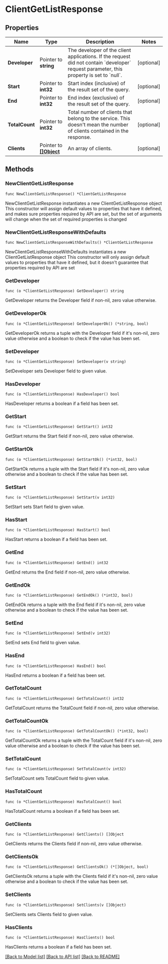 # ClientGetListResponse

## Properties

Name | Type | Description | Notes
------------ | ------------- | ------------- | -------------
**Developer** | Pointer to **string** | The developer of the client applications. If the request did not contain &#x60;developer&#x60; request parameter, this property is set to &#x60;null&#x60;.  | [optional] 
**Start** | Pointer to **int32** | Start index (inclusive) of the result set of the query.  | [optional] 
**End** | Pointer to **int32** | End index (exclusive) of the result set of the query.  | [optional] 
**TotalCount** | Pointer to **int32** | Total number of clients that belong to the service. This doesn&#39;t mean the number of clients contained in the response.  | [optional] 
**Clients** | Pointer to [**[]Object**](Object.md) | An array of clients.  | [optional] 

## Methods

### NewClientGetListResponse

`func NewClientGetListResponse() *ClientGetListResponse`

NewClientGetListResponse instantiates a new ClientGetListResponse object
This constructor will assign default values to properties that have it defined,
and makes sure properties required by API are set, but the set of arguments
will change when the set of required properties is changed

### NewClientGetListResponseWithDefaults

`func NewClientGetListResponseWithDefaults() *ClientGetListResponse`

NewClientGetListResponseWithDefaults instantiates a new ClientGetListResponse object
This constructor will only assign default values to properties that have it defined,
but it doesn't guarantee that properties required by API are set

### GetDeveloper

`func (o *ClientGetListResponse) GetDeveloper() string`

GetDeveloper returns the Developer field if non-nil, zero value otherwise.

### GetDeveloperOk

`func (o *ClientGetListResponse) GetDeveloperOk() (*string, bool)`

GetDeveloperOk returns a tuple with the Developer field if it's non-nil, zero value otherwise
and a boolean to check if the value has been set.

### SetDeveloper

`func (o *ClientGetListResponse) SetDeveloper(v string)`

SetDeveloper sets Developer field to given value.

### HasDeveloper

`func (o *ClientGetListResponse) HasDeveloper() bool`

HasDeveloper returns a boolean if a field has been set.

### GetStart

`func (o *ClientGetListResponse) GetStart() int32`

GetStart returns the Start field if non-nil, zero value otherwise.

### GetStartOk

`func (o *ClientGetListResponse) GetStartOk() (*int32, bool)`

GetStartOk returns a tuple with the Start field if it's non-nil, zero value otherwise
and a boolean to check if the value has been set.

### SetStart

`func (o *ClientGetListResponse) SetStart(v int32)`

SetStart sets Start field to given value.

### HasStart

`func (o *ClientGetListResponse) HasStart() bool`

HasStart returns a boolean if a field has been set.

### GetEnd

`func (o *ClientGetListResponse) GetEnd() int32`

GetEnd returns the End field if non-nil, zero value otherwise.

### GetEndOk

`func (o *ClientGetListResponse) GetEndOk() (*int32, bool)`

GetEndOk returns a tuple with the End field if it's non-nil, zero value otherwise
and a boolean to check if the value has been set.

### SetEnd

`func (o *ClientGetListResponse) SetEnd(v int32)`

SetEnd sets End field to given value.

### HasEnd

`func (o *ClientGetListResponse) HasEnd() bool`

HasEnd returns a boolean if a field has been set.

### GetTotalCount

`func (o *ClientGetListResponse) GetTotalCount() int32`

GetTotalCount returns the TotalCount field if non-nil, zero value otherwise.

### GetTotalCountOk

`func (o *ClientGetListResponse) GetTotalCountOk() (*int32, bool)`

GetTotalCountOk returns a tuple with the TotalCount field if it's non-nil, zero value otherwise
and a boolean to check if the value has been set.

### SetTotalCount

`func (o *ClientGetListResponse) SetTotalCount(v int32)`

SetTotalCount sets TotalCount field to given value.

### HasTotalCount

`func (o *ClientGetListResponse) HasTotalCount() bool`

HasTotalCount returns a boolean if a field has been set.

### GetClients

`func (o *ClientGetListResponse) GetClients() []Object`

GetClients returns the Clients field if non-nil, zero value otherwise.

### GetClientsOk

`func (o *ClientGetListResponse) GetClientsOk() (*[]Object, bool)`

GetClientsOk returns a tuple with the Clients field if it's non-nil, zero value otherwise
and a boolean to check if the value has been set.

### SetClients

`func (o *ClientGetListResponse) SetClients(v []Object)`

SetClients sets Clients field to given value.

### HasClients

`func (o *ClientGetListResponse) HasClients() bool`

HasClients returns a boolean if a field has been set.


[[Back to Model list]](../README.md#documentation-for-models) [[Back to API list]](../README.md#documentation-for-api-endpoints) [[Back to README]](../README.md)


